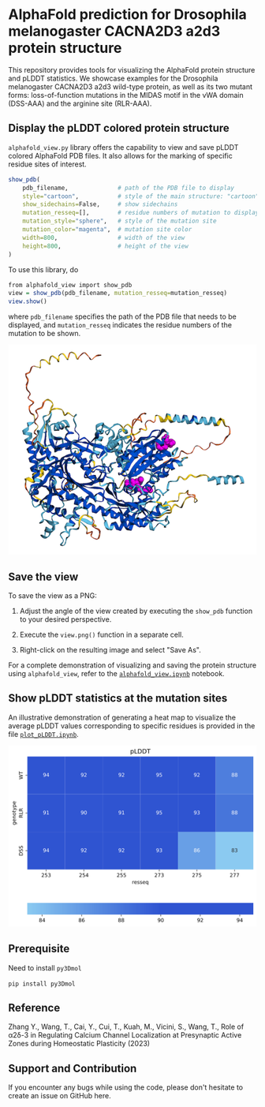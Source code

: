 # AlphaFold prediction for Drosophila melanogaster CACNA2D3 a2d3 protein structure

This repository provides tools for visualizing the AlphaFold protein structure and pLDDT statistics. We showcase examples for the Drosophila melanogaster CACNA2D3 a2d3 wild-type protein, as well as its two mutant forms: loss-of-function mutations in the MIDAS motif in the vWA domain (DSS-AAA) and the arginine site (RLR-AAA).


## Display the pLDDT colored protein structure

`alphafold_view.py`  library offers the capability to view and save pLDDT colored AlphaFold PDB files. It also allows for the marking of specific residue sites of interest.

``` r
show_pdb(
    pdb_filename,              # path of the PDB file to display
    style="cartoon",           # style of the main structure: "cartoon", "stick", "sphere"
    show_sidechains=False,     # show sidechains
    mutation_resseq=[],        # residue numbers of mutation to display
    mutation_style="sphere",   # style of the mutation site
    mutation_color="magenta",  # mutation site color
    width=800,                 # width of the view
    height=800,                # height of the view
)        
```

To use this library, do 

``` r
from alphafold_view import show_pdb
view = show_pdb(pdb_filename, mutation_resseq=mutation_resseq)
view.show()
```
where `pdb_filename` specifies the path of the PDB file that needs to be displayed, and `mutation_resseq` indicates the residue numbers of the mutation to be shown.

![Drosophila melanogaster CACNA2D3](images/a2d3_alphafold_pLDDT.png)


## Save the view

To save the view as a PNG:

1. Adjust the angle of the view created by executing the `show_pdb` function to your desired perspective.

2. Execute the `view.png()` function in a separate cell.

3. Right-click on the resulting image and select "Save As".

For a complete demonstration of visualizing and saving the protein structure using `alphafold_view`, refer to the [`alphafold_view.ipynb`](./alphafold_view.ipynb) notebook.


## Show pLDDT statistics at the mutation sites

An illustrative demonstration of generating a heat map to visualize the average pLDDT values corresponding to specific residues is provided in the file [`plot_pLDDT.ipynb`](./plot_pLDDT.ipynb).

![Drosophila melanogaster CACNA2D3 mutation pLDDT](images/ad2b_mutation_pLDDT.png)

## Prerequisite

Need to install `py3Dmol`

`pip install py3Dmol`

## Reference

Zhang Y., Wang, T., Cai, Y., Cui, T., Kuah, M., Vicini, S., Wang, T., Role of α2δ-3 in Regulating Calcium Channel Localization at Presynaptic Active Zones during Homeostatic Plasticity (2023)


## Support and Contribution
If you encounter any bugs while using the code, please don't hesitate to create an issue on GitHub here.
